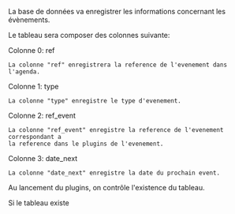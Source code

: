
La base de données va enregistrer les informations concernant les évènements.

Le tableau sera composer des colonnes suivante:

Colonne 0:
	ref
	
	La colonne "ref" enregistrera la reference de l'evenement dans l'agenda.

Colonne 1:
	type
	
	La colonne "type" enregistre le type d'evenement.

Colonne 2:
	ref_event
	
	La colonne "ref_event" enregistre la reference de l'evenement correspondant a
	la reference dans le plugins de l'evenement.

Colonne 3:
	date_next
	
	La colonne "date_next" enregistre la date du prochain event.

Au lancement du plugins, on contrôle l'existence du tableau.


Si le tableau existe

